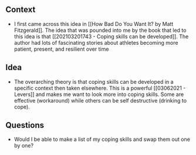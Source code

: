 ## Context
- I first came across this idea in [[How Bad Do You Want It? by Matt Fitzgerald]]. The idea that was pounded into me by the book that led to this idea is that [[202103201743 - Coping skills can be developed]]. The author had lots of fascinating stories about athletes becoming more patient, present, and resilient over time

## Idea
- The overarching theory is that coping skills can be developed in a specific context then taken elsewhere. This is a powerful [[03062021 - Levers]] and makes me want to look more into coping skills. Some are effective (workaround) while others can be self destructive (drinking to cope). 

## Questions
- Would I be able to make a list of my coping skills and swap them out one by one?
